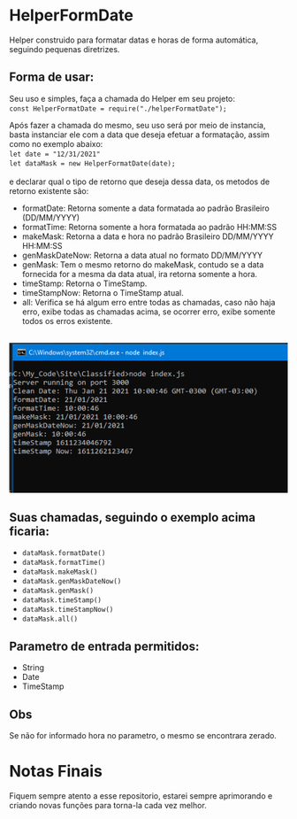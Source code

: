 # HelperFormDate

Helper construido para formatar datas e horas de forma automática, seguindo pequenas diretrizes.

## Forma de usar:

Seu uso e simples, faça a chamada do Helper em seu projeto:<br />
`const HelperFormatDate = require("./helperFormatDate");`

Após fazer a chamada do mesmo, seu uso será por meio de instancia, basta instanciar ele com a data que deseja efetuar a formatação, assim como no exemplo abaixo:<br />
`let date = "12/31/2021"`<br />
`let dataMask = new HelperFormatDate(date);`<br />
<br />
e declarar qual o tipo de retorno que deseja dessa data, os metodos de retorno existente são:<br />
- formatDate: Retorna somente a data formatada ao padrão Brasileiro (DD/MM/YYYY)
- formatTime: Retorna somente a hora formatada ao padrão HH:MM:SS
- makeMask: Retorna a data e hora no padrão Brasileiro DD/MM/YYYY HH:MM:SS
- genMaskDateNow: Retorna a data atual no formato DD/MM/YYYY
- genMask: Tem o mesmo retorno do makeMask, contudo se a data fornecida for a mesma da data atual, ira retorna somente a hora.
- timeStamp: Retorna o TimeStamp.
- timeStampNow: Retorna o TimeStamp atual.
- all: Verifica se há algum erro entre todas as chamadas, caso não haja erro, exibe todas as chamadas acima, se ocorrer erro, exibe somente todos os erros existente.
<br />

<img src="https://github.com/iSherlott/HelperFormDate/blob/main/helperformdate.PNG?raw=true">

## Suas chamadas, seguindo o exemplo acima ficaria:
- `dataMask.formatDate()`
- `dataMask.formatTime()`
- `dataMask.makeMask()`
- `dataMask.genMaskDateNow()`
- `dataMask.genMask()`
- `dataMask.timeStamp()`
- `dataMask.timeStampNow()`
- `dataMask.all()`

## Parametro de entrada permitidos:
- String
- Date
- TimeStamp

## Obs
Se não for informado hora no parametro, o mesmo se encontrara zerado.

# Notas Finais

Fiquem sempre atento a esse repositorio, estarei sempre aprimorando e criando novas funções para torna-la cada vez melhor.
